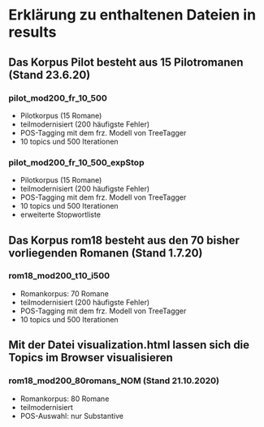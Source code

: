 # Erklärung zu enthaltenen Dateien in results


## Das Korpus Pilot besteht aus 15 Pilotromanen (Stand 23.6.20)

### pilot_mod200_fr_10_500
* Pilotkorpus (15 Romane)
* teilmodernisiert (200 häufigste Fehler)
* POS-Tagging mit dem frz. Modell von TreeTagger
* 10 topics und 500 Iterationen

### pilot_mod200_fr_10_500_expStop
* Pilotkorpus (15 Romane)
* teilmodernisiert (200 häufigste Fehler)
* POS-Tagging mit dem frz. Modell von TreeTagger
* 10 topics und 500 Iterationen
* erweiterte Stopwortliste

## Das Korpus rom18 besteht aus den 70 bisher vorliegenden Romanen (Stand 1.7.20)

### rom18_mod200_t10_i500
* Romankorpus: 70 Romane
* teilmodernisiert (200 häufigste Fehler)
* POS-Tagging mit dem frz. Modell von TreeTagger
* 10 topics und 500 Iterationen

## Mit der Datei visualization.html lassen sich die Topics im Browser visualisieren


### rom18_mod200_80romans_NOM (Stand 21.10.2020)
* Romankorpus: 80 Romane
* teilmodernisiert
* POS-Auswahl: nur Substantive
